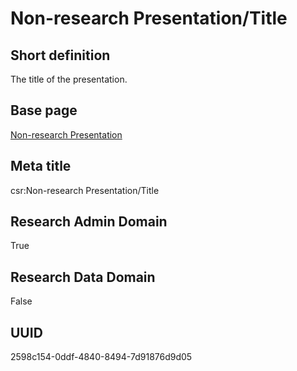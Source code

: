 # Non-research Presentation/Title
## Short definition
The title of the presentation.
## Base page
[Non-research Presentation](https://github.com/EuroCRIS/CASRAI-Dictionairies/blob/main/Objects/Non-research%20Presentation.md)
## Meta title
csr:Non-research Presentation/Title
## Research Admin Domain
True
## Research Data Domain
False
## UUID
2598c154-0ddf-4840-8494-7d91876d9d05

